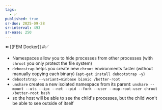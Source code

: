 ```yaml
---
tags:
  - ✅
published: true
sr-due: 2025-09-28
sr-interval: 493
sr-ease: 250
---
```


⬅️ [[FEM Docker]]
#✅ 
- Namespaces allow you to hide processes from other processes (with `chroot` you only protect the file system)
- `deboostrap` helps you create new `chroot` environments faster (without manually copying each binary) (`apt-get install debootstrap -y`)
- `debootstrap --variant=minbase bionic /better-root`
- `unshare` creates a new isolated namespace from its parent: `unshare --mount --uts --ipc --net --pid --fork --user --map-root-user chroot /better-root bash`
- so the host will be able to see the child's processes, but the child won't be able to see outside of itself